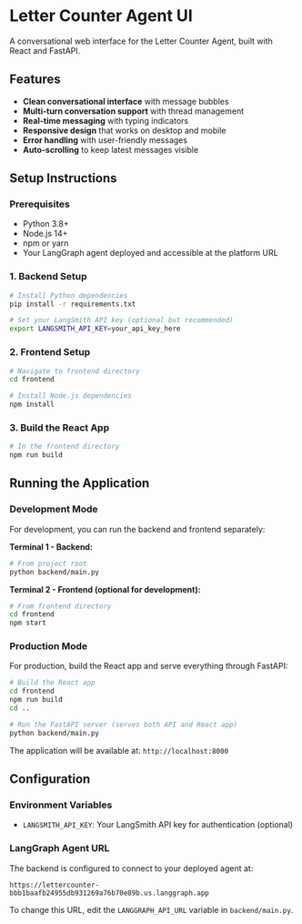 # Letter Counter Agent UI

A conversational web interface for the Letter Counter Agent, built with React and FastAPI.

## Features

- **Clean conversational interface** with message bubbles
- **Multi-turn conversation support** with thread management
- **Real-time messaging** with typing indicators
- **Responsive design** that works on desktop and mobile
- **Error handling** with user-friendly messages
- **Auto-scrolling** to keep latest messages visible


## Setup Instructions

### Prerequisites

- Python 3.8+
- Node.js 14+
- npm or yarn
- Your LangGraph agent deployed and accessible at the platform URL

### 1. Backend Setup

```bash
# Install Python dependencies
pip install -r requirements.txt

# Set your LangSmith API key (optional but recommended)
export LANGSMITH_API_KEY=your_api_key_here
```

### 2. Frontend Setup

```bash
# Navigate to frontend directory
cd frontend

# Install Node.js dependencies
npm install
```

### 3. Build the React App

```bash
# In the frontend directory
npm run build
```

## Running the Application

### Development Mode

For development, you can run the backend and frontend separately:

**Terminal 1 - Backend:**
```bash
# From project root
python backend/main.py
```

**Terminal 2 - Frontend (optional for development):**
```bash
# From frontend directory
cd frontend
npm start
```

### Production Mode

For production, build the React app and serve everything through FastAPI:

```bash
# Build the React app
cd frontend
npm run build
cd ..

# Run the FastAPI server (serves both API and React app)
python backend/main.py
```

The application will be available at: `http://localhost:8000`

## Configuration

### Environment Variables

- `LANGSMITH_API_KEY`: Your LangSmith API key for authentication (optional)

### LangGraph Agent URL

The backend is configured to connect to your deployed agent at:
```
https://lettercounter-bbb1baafb24955db931269a76b70e89b.us.langgraph.app
```

To change this URL, edit the `LANGGRAPH_API_URL` variable in `backend/main.py`.